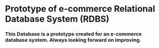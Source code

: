 # Prototype of e-commerce Relational Database System (RDBS)

### This Database is a prototype created for an e-commerce database system. Always looking forward on improving.
